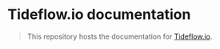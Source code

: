 # Tideflow.io documentation

> This repository hosts the documentation for [Tideflow.io](https://tideflow.io).
